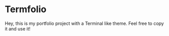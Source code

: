 # Termfolio

Hey, this is my portfolio project with a Terminal like theme.
Feel free to copy it and use it!
